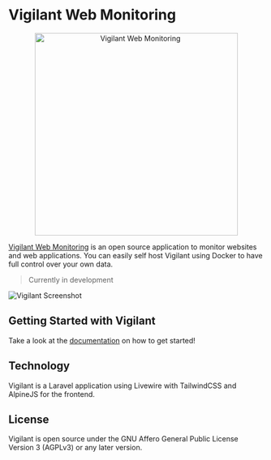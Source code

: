 # Vigilant Web Monitoring

<p align="center">
  <a href="https://govigilant.io/">
    <img src="https://govigilant.io/img/logo.svg" width="400px" alt="Vigilant Web Monitoring" />
  </a>
</p>

[Vigilant Web Monitoring](https://govigilant.io) is an open source application to monitor websites and web applications.
You can easily self host Vigilant using Docker to have full control over your own data.

> Currently in development

![Vigilant Screenshot](https://govigilant.io/screenshot.png)


## Getting Started with Vigilant

Take a look at the [documentation](https://docs.govigilant.io) on how to get started!

## Technology

Vigilant is a Laravel application using Livewire with TailwindCSS and AlpineJS for the frontend.

## License 

Vigilant is open source under the GNU Affero General Public License Version 3 (AGPLv3) or any later version.
